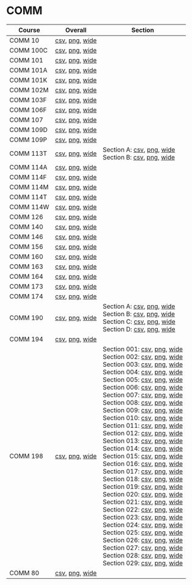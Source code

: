 # COMM

| Course | Overall | Section |
| ------ | ------- | ------- |
| COMM 10 | [csv](https://github.com/UCSD-Historical-Enrollment-Data/2023Spring/blob/main/overall/COMM%2010.csv), [png](https://raw.githubusercontent.com/UCSD-Historical-Enrollment-Data/2023Spring/main/plot_overall/COMM%2010.png), [wide](https://raw.githubusercontent.com/UCSD-Historical-Enrollment-Data/2023Spring/main/plot_overall_wide/COMM%2010.png) |  |
| COMM 100C | [csv](https://github.com/UCSD-Historical-Enrollment-Data/2023Spring/blob/main/overall/COMM%20100C.csv), [png](https://raw.githubusercontent.com/UCSD-Historical-Enrollment-Data/2023Spring/main/plot_overall/COMM%20100C.png), [wide](https://raw.githubusercontent.com/UCSD-Historical-Enrollment-Data/2023Spring/main/plot_overall_wide/COMM%20100C.png) |  |
| COMM 101 | [csv](https://github.com/UCSD-Historical-Enrollment-Data/2023Spring/blob/main/overall/COMM%20101.csv), [png](https://raw.githubusercontent.com/UCSD-Historical-Enrollment-Data/2023Spring/main/plot_overall/COMM%20101.png), [wide](https://raw.githubusercontent.com/UCSD-Historical-Enrollment-Data/2023Spring/main/plot_overall_wide/COMM%20101.png) |  |
| COMM 101A | [csv](https://github.com/UCSD-Historical-Enrollment-Data/2023Spring/blob/main/overall/COMM%20101A.csv), [png](https://raw.githubusercontent.com/UCSD-Historical-Enrollment-Data/2023Spring/main/plot_overall/COMM%20101A.png), [wide](https://raw.githubusercontent.com/UCSD-Historical-Enrollment-Data/2023Spring/main/plot_overall_wide/COMM%20101A.png) |  |
| COMM 101K | [csv](https://github.com/UCSD-Historical-Enrollment-Data/2023Spring/blob/main/overall/COMM%20101K.csv), [png](https://raw.githubusercontent.com/UCSD-Historical-Enrollment-Data/2023Spring/main/plot_overall/COMM%20101K.png), [wide](https://raw.githubusercontent.com/UCSD-Historical-Enrollment-Data/2023Spring/main/plot_overall_wide/COMM%20101K.png) |  |
| COMM 102M | [csv](https://github.com/UCSD-Historical-Enrollment-Data/2023Spring/blob/main/overall/COMM%20102M.csv), [png](https://raw.githubusercontent.com/UCSD-Historical-Enrollment-Data/2023Spring/main/plot_overall/COMM%20102M.png), [wide](https://raw.githubusercontent.com/UCSD-Historical-Enrollment-Data/2023Spring/main/plot_overall_wide/COMM%20102M.png) |  |
| COMM 103F | [csv](https://github.com/UCSD-Historical-Enrollment-Data/2023Spring/blob/main/overall/COMM%20103F.csv), [png](https://raw.githubusercontent.com/UCSD-Historical-Enrollment-Data/2023Spring/main/plot_overall/COMM%20103F.png), [wide](https://raw.githubusercontent.com/UCSD-Historical-Enrollment-Data/2023Spring/main/plot_overall_wide/COMM%20103F.png) |  |
| COMM 106F | [csv](https://github.com/UCSD-Historical-Enrollment-Data/2023Spring/blob/main/overall/COMM%20106F.csv), [png](https://raw.githubusercontent.com/UCSD-Historical-Enrollment-Data/2023Spring/main/plot_overall/COMM%20106F.png), [wide](https://raw.githubusercontent.com/UCSD-Historical-Enrollment-Data/2023Spring/main/plot_overall_wide/COMM%20106F.png) |  |
| COMM 107 | [csv](https://github.com/UCSD-Historical-Enrollment-Data/2023Spring/blob/main/overall/COMM%20107.csv), [png](https://raw.githubusercontent.com/UCSD-Historical-Enrollment-Data/2023Spring/main/plot_overall/COMM%20107.png), [wide](https://raw.githubusercontent.com/UCSD-Historical-Enrollment-Data/2023Spring/main/plot_overall_wide/COMM%20107.png) |  |
| COMM 109D | [csv](https://github.com/UCSD-Historical-Enrollment-Data/2023Spring/blob/main/overall/COMM%20109D.csv), [png](https://raw.githubusercontent.com/UCSD-Historical-Enrollment-Data/2023Spring/main/plot_overall/COMM%20109D.png), [wide](https://raw.githubusercontent.com/UCSD-Historical-Enrollment-Data/2023Spring/main/plot_overall_wide/COMM%20109D.png) |  |
| COMM 109P | [csv](https://github.com/UCSD-Historical-Enrollment-Data/2023Spring/blob/main/overall/COMM%20109P.csv), [png](https://raw.githubusercontent.com/UCSD-Historical-Enrollment-Data/2023Spring/main/plot_overall/COMM%20109P.png), [wide](https://raw.githubusercontent.com/UCSD-Historical-Enrollment-Data/2023Spring/main/plot_overall_wide/COMM%20109P.png) |  |
| COMM 113T | [csv](https://github.com/UCSD-Historical-Enrollment-Data/2023Spring/blob/main/overall/COMM%20113T.csv), [png](https://raw.githubusercontent.com/UCSD-Historical-Enrollment-Data/2023Spring/main/plot_overall/COMM%20113T.png), [wide](https://raw.githubusercontent.com/UCSD-Historical-Enrollment-Data/2023Spring/main/plot_overall_wide/COMM%20113T.png) | Section A: [csv](https://github.com/UCSD-Historical-Enrollment-Data/2023Spring/blob/main/section/COMM%20113T_A.csv), [png](https://raw.githubusercontent.com/UCSD-Historical-Enrollment-Data/2023Spring/main/plot_section/COMM%20113T_A.png), [wide](https://raw.githubusercontent.com/UCSD-Historical-Enrollment-Data/2023Spring/main/plot_section_wide/COMM%20113T_A.png)<br>Section B: [csv](https://github.com/UCSD-Historical-Enrollment-Data/2023Spring/blob/main/section/COMM%20113T_B.csv), [png](https://raw.githubusercontent.com/UCSD-Historical-Enrollment-Data/2023Spring/main/plot_section/COMM%20113T_B.png), [wide](https://raw.githubusercontent.com/UCSD-Historical-Enrollment-Data/2023Spring/main/plot_section_wide/COMM%20113T_B.png) |
| COMM 114A | [csv](https://github.com/UCSD-Historical-Enrollment-Data/2023Spring/blob/main/overall/COMM%20114A.csv), [png](https://raw.githubusercontent.com/UCSD-Historical-Enrollment-Data/2023Spring/main/plot_overall/COMM%20114A.png), [wide](https://raw.githubusercontent.com/UCSD-Historical-Enrollment-Data/2023Spring/main/plot_overall_wide/COMM%20114A.png) |  |
| COMM 114F | [csv](https://github.com/UCSD-Historical-Enrollment-Data/2023Spring/blob/main/overall/COMM%20114F.csv), [png](https://raw.githubusercontent.com/UCSD-Historical-Enrollment-Data/2023Spring/main/plot_overall/COMM%20114F.png), [wide](https://raw.githubusercontent.com/UCSD-Historical-Enrollment-Data/2023Spring/main/plot_overall_wide/COMM%20114F.png) |  |
| COMM 114M | [csv](https://github.com/UCSD-Historical-Enrollment-Data/2023Spring/blob/main/overall/COMM%20114M.csv), [png](https://raw.githubusercontent.com/UCSD-Historical-Enrollment-Data/2023Spring/main/plot_overall/COMM%20114M.png), [wide](https://raw.githubusercontent.com/UCSD-Historical-Enrollment-Data/2023Spring/main/plot_overall_wide/COMM%20114M.png) |  |
| COMM 114T | [csv](https://github.com/UCSD-Historical-Enrollment-Data/2023Spring/blob/main/overall/COMM%20114T.csv), [png](https://raw.githubusercontent.com/UCSD-Historical-Enrollment-Data/2023Spring/main/plot_overall/COMM%20114T.png), [wide](https://raw.githubusercontent.com/UCSD-Historical-Enrollment-Data/2023Spring/main/plot_overall_wide/COMM%20114T.png) |  |
| COMM 114W | [csv](https://github.com/UCSD-Historical-Enrollment-Data/2023Spring/blob/main/overall/COMM%20114W.csv), [png](https://raw.githubusercontent.com/UCSD-Historical-Enrollment-Data/2023Spring/main/plot_overall/COMM%20114W.png), [wide](https://raw.githubusercontent.com/UCSD-Historical-Enrollment-Data/2023Spring/main/plot_overall_wide/COMM%20114W.png) |  |
| COMM 126 | [csv](https://github.com/UCSD-Historical-Enrollment-Data/2023Spring/blob/main/overall/COMM%20126.csv), [png](https://raw.githubusercontent.com/UCSD-Historical-Enrollment-Data/2023Spring/main/plot_overall/COMM%20126.png), [wide](https://raw.githubusercontent.com/UCSD-Historical-Enrollment-Data/2023Spring/main/plot_overall_wide/COMM%20126.png) |  |
| COMM 140 | [csv](https://github.com/UCSD-Historical-Enrollment-Data/2023Spring/blob/main/overall/COMM%20140.csv), [png](https://raw.githubusercontent.com/UCSD-Historical-Enrollment-Data/2023Spring/main/plot_overall/COMM%20140.png), [wide](https://raw.githubusercontent.com/UCSD-Historical-Enrollment-Data/2023Spring/main/plot_overall_wide/COMM%20140.png) |  |
| COMM 146 | [csv](https://github.com/UCSD-Historical-Enrollment-Data/2023Spring/blob/main/overall/COMM%20146.csv), [png](https://raw.githubusercontent.com/UCSD-Historical-Enrollment-Data/2023Spring/main/plot_overall/COMM%20146.png), [wide](https://raw.githubusercontent.com/UCSD-Historical-Enrollment-Data/2023Spring/main/plot_overall_wide/COMM%20146.png) |  |
| COMM 156 | [csv](https://github.com/UCSD-Historical-Enrollment-Data/2023Spring/blob/main/overall/COMM%20156.csv), [png](https://raw.githubusercontent.com/UCSD-Historical-Enrollment-Data/2023Spring/main/plot_overall/COMM%20156.png), [wide](https://raw.githubusercontent.com/UCSD-Historical-Enrollment-Data/2023Spring/main/plot_overall_wide/COMM%20156.png) |  |
| COMM 160 | [csv](https://github.com/UCSD-Historical-Enrollment-Data/2023Spring/blob/main/overall/COMM%20160.csv), [png](https://raw.githubusercontent.com/UCSD-Historical-Enrollment-Data/2023Spring/main/plot_overall/COMM%20160.png), [wide](https://raw.githubusercontent.com/UCSD-Historical-Enrollment-Data/2023Spring/main/plot_overall_wide/COMM%20160.png) |  |
| COMM 163 | [csv](https://github.com/UCSD-Historical-Enrollment-Data/2023Spring/blob/main/overall/COMM%20163.csv), [png](https://raw.githubusercontent.com/UCSD-Historical-Enrollment-Data/2023Spring/main/plot_overall/COMM%20163.png), [wide](https://raw.githubusercontent.com/UCSD-Historical-Enrollment-Data/2023Spring/main/plot_overall_wide/COMM%20163.png) |  |
| COMM 164 | [csv](https://github.com/UCSD-Historical-Enrollment-Data/2023Spring/blob/main/overall/COMM%20164.csv), [png](https://raw.githubusercontent.com/UCSD-Historical-Enrollment-Data/2023Spring/main/plot_overall/COMM%20164.png), [wide](https://raw.githubusercontent.com/UCSD-Historical-Enrollment-Data/2023Spring/main/plot_overall_wide/COMM%20164.png) |  |
| COMM 173 | [csv](https://github.com/UCSD-Historical-Enrollment-Data/2023Spring/blob/main/overall/COMM%20173.csv), [png](https://raw.githubusercontent.com/UCSD-Historical-Enrollment-Data/2023Spring/main/plot_overall/COMM%20173.png), [wide](https://raw.githubusercontent.com/UCSD-Historical-Enrollment-Data/2023Spring/main/plot_overall_wide/COMM%20173.png) |  |
| COMM 174 | [csv](https://github.com/UCSD-Historical-Enrollment-Data/2023Spring/blob/main/overall/COMM%20174.csv), [png](https://raw.githubusercontent.com/UCSD-Historical-Enrollment-Data/2023Spring/main/plot_overall/COMM%20174.png), [wide](https://raw.githubusercontent.com/UCSD-Historical-Enrollment-Data/2023Spring/main/plot_overall_wide/COMM%20174.png) |  |
| COMM 190 | [csv](https://github.com/UCSD-Historical-Enrollment-Data/2023Spring/blob/main/overall/COMM%20190.csv), [png](https://raw.githubusercontent.com/UCSD-Historical-Enrollment-Data/2023Spring/main/plot_overall/COMM%20190.png), [wide](https://raw.githubusercontent.com/UCSD-Historical-Enrollment-Data/2023Spring/main/plot_overall_wide/COMM%20190.png) | Section A: [csv](https://github.com/UCSD-Historical-Enrollment-Data/2023Spring/blob/main/section/COMM%20190_A.csv), [png](https://raw.githubusercontent.com/UCSD-Historical-Enrollment-Data/2023Spring/main/plot_section/COMM%20190_A.png), [wide](https://raw.githubusercontent.com/UCSD-Historical-Enrollment-Data/2023Spring/main/plot_section_wide/COMM%20190_A.png)<br>Section B: [csv](https://github.com/UCSD-Historical-Enrollment-Data/2023Spring/blob/main/section/COMM%20190_B.csv), [png](https://raw.githubusercontent.com/UCSD-Historical-Enrollment-Data/2023Spring/main/plot_section/COMM%20190_B.png), [wide](https://raw.githubusercontent.com/UCSD-Historical-Enrollment-Data/2023Spring/main/plot_section_wide/COMM%20190_B.png)<br>Section C: [csv](https://github.com/UCSD-Historical-Enrollment-Data/2023Spring/blob/main/section/COMM%20190_C.csv), [png](https://raw.githubusercontent.com/UCSD-Historical-Enrollment-Data/2023Spring/main/plot_section/COMM%20190_C.png), [wide](https://raw.githubusercontent.com/UCSD-Historical-Enrollment-Data/2023Spring/main/plot_section_wide/COMM%20190_C.png)<br>Section D: [csv](https://github.com/UCSD-Historical-Enrollment-Data/2023Spring/blob/main/section/COMM%20190_D.csv), [png](https://raw.githubusercontent.com/UCSD-Historical-Enrollment-Data/2023Spring/main/plot_section/COMM%20190_D.png), [wide](https://raw.githubusercontent.com/UCSD-Historical-Enrollment-Data/2023Spring/main/plot_section_wide/COMM%20190_D.png) |
| COMM 194 | [csv](https://github.com/UCSD-Historical-Enrollment-Data/2023Spring/blob/main/overall/COMM%20194.csv), [png](https://raw.githubusercontent.com/UCSD-Historical-Enrollment-Data/2023Spring/main/plot_overall/COMM%20194.png), [wide](https://raw.githubusercontent.com/UCSD-Historical-Enrollment-Data/2023Spring/main/plot_overall_wide/COMM%20194.png) |  |
| COMM 198 | [csv](https://github.com/UCSD-Historical-Enrollment-Data/2023Spring/blob/main/overall/COMM%20198.csv), [png](https://raw.githubusercontent.com/UCSD-Historical-Enrollment-Data/2023Spring/main/plot_overall/COMM%20198.png), [wide](https://raw.githubusercontent.com/UCSD-Historical-Enrollment-Data/2023Spring/main/plot_overall_wide/COMM%20198.png) | Section 001: [csv](https://github.com/UCSD-Historical-Enrollment-Data/2023Spring/blob/main/section/COMM%20198_001.csv), [png](https://raw.githubusercontent.com/UCSD-Historical-Enrollment-Data/2023Spring/main/plot_section/COMM%20198_001.png), [wide](https://raw.githubusercontent.com/UCSD-Historical-Enrollment-Data/2023Spring/main/plot_section_wide/COMM%20198_001.png)<br>Section 002: [csv](https://github.com/UCSD-Historical-Enrollment-Data/2023Spring/blob/main/section/COMM%20198_002.csv), [png](https://raw.githubusercontent.com/UCSD-Historical-Enrollment-Data/2023Spring/main/plot_section/COMM%20198_002.png), [wide](https://raw.githubusercontent.com/UCSD-Historical-Enrollment-Data/2023Spring/main/plot_section_wide/COMM%20198_002.png)<br>Section 003: [csv](https://github.com/UCSD-Historical-Enrollment-Data/2023Spring/blob/main/section/COMM%20198_003.csv), [png](https://raw.githubusercontent.com/UCSD-Historical-Enrollment-Data/2023Spring/main/plot_section/COMM%20198_003.png), [wide](https://raw.githubusercontent.com/UCSD-Historical-Enrollment-Data/2023Spring/main/plot_section_wide/COMM%20198_003.png)<br>Section 004: [csv](https://github.com/UCSD-Historical-Enrollment-Data/2023Spring/blob/main/section/COMM%20198_004.csv), [png](https://raw.githubusercontent.com/UCSD-Historical-Enrollment-Data/2023Spring/main/plot_section/COMM%20198_004.png), [wide](https://raw.githubusercontent.com/UCSD-Historical-Enrollment-Data/2023Spring/main/plot_section_wide/COMM%20198_004.png)<br>Section 005: [csv](https://github.com/UCSD-Historical-Enrollment-Data/2023Spring/blob/main/section/COMM%20198_005.csv), [png](https://raw.githubusercontent.com/UCSD-Historical-Enrollment-Data/2023Spring/main/plot_section/COMM%20198_005.png), [wide](https://raw.githubusercontent.com/UCSD-Historical-Enrollment-Data/2023Spring/main/plot_section_wide/COMM%20198_005.png)<br>Section 006: [csv](https://github.com/UCSD-Historical-Enrollment-Data/2023Spring/blob/main/section/COMM%20198_006.csv), [png](https://raw.githubusercontent.com/UCSD-Historical-Enrollment-Data/2023Spring/main/plot_section/COMM%20198_006.png), [wide](https://raw.githubusercontent.com/UCSD-Historical-Enrollment-Data/2023Spring/main/plot_section_wide/COMM%20198_006.png)<br>Section 007: [csv](https://github.com/UCSD-Historical-Enrollment-Data/2023Spring/blob/main/section/COMM%20198_007.csv), [png](https://raw.githubusercontent.com/UCSD-Historical-Enrollment-Data/2023Spring/main/plot_section/COMM%20198_007.png), [wide](https://raw.githubusercontent.com/UCSD-Historical-Enrollment-Data/2023Spring/main/plot_section_wide/COMM%20198_007.png)<br>Section 008: [csv](https://github.com/UCSD-Historical-Enrollment-Data/2023Spring/blob/main/section/COMM%20198_008.csv), [png](https://raw.githubusercontent.com/UCSD-Historical-Enrollment-Data/2023Spring/main/plot_section/COMM%20198_008.png), [wide](https://raw.githubusercontent.com/UCSD-Historical-Enrollment-Data/2023Spring/main/plot_section_wide/COMM%20198_008.png)<br>Section 009: [csv](https://github.com/UCSD-Historical-Enrollment-Data/2023Spring/blob/main/section/COMM%20198_009.csv), [png](https://raw.githubusercontent.com/UCSD-Historical-Enrollment-Data/2023Spring/main/plot_section/COMM%20198_009.png), [wide](https://raw.githubusercontent.com/UCSD-Historical-Enrollment-Data/2023Spring/main/plot_section_wide/COMM%20198_009.png)<br>Section 010: [csv](https://github.com/UCSD-Historical-Enrollment-Data/2023Spring/blob/main/section/COMM%20198_010.csv), [png](https://raw.githubusercontent.com/UCSD-Historical-Enrollment-Data/2023Spring/main/plot_section/COMM%20198_010.png), [wide](https://raw.githubusercontent.com/UCSD-Historical-Enrollment-Data/2023Spring/main/plot_section_wide/COMM%20198_010.png)<br>Section 011: [csv](https://github.com/UCSD-Historical-Enrollment-Data/2023Spring/blob/main/section/COMM%20198_011.csv), [png](https://raw.githubusercontent.com/UCSD-Historical-Enrollment-Data/2023Spring/main/plot_section/COMM%20198_011.png), [wide](https://raw.githubusercontent.com/UCSD-Historical-Enrollment-Data/2023Spring/main/plot_section_wide/COMM%20198_011.png)<br>Section 012: [csv](https://github.com/UCSD-Historical-Enrollment-Data/2023Spring/blob/main/section/COMM%20198_012.csv), [png](https://raw.githubusercontent.com/UCSD-Historical-Enrollment-Data/2023Spring/main/plot_section/COMM%20198_012.png), [wide](https://raw.githubusercontent.com/UCSD-Historical-Enrollment-Data/2023Spring/main/plot_section_wide/COMM%20198_012.png)<br>Section 013: [csv](https://github.com/UCSD-Historical-Enrollment-Data/2023Spring/blob/main/section/COMM%20198_013.csv), [png](https://raw.githubusercontent.com/UCSD-Historical-Enrollment-Data/2023Spring/main/plot_section/COMM%20198_013.png), [wide](https://raw.githubusercontent.com/UCSD-Historical-Enrollment-Data/2023Spring/main/plot_section_wide/COMM%20198_013.png)<br>Section 014: [csv](https://github.com/UCSD-Historical-Enrollment-Data/2023Spring/blob/main/section/COMM%20198_014.csv), [png](https://raw.githubusercontent.com/UCSD-Historical-Enrollment-Data/2023Spring/main/plot_section/COMM%20198_014.png), [wide](https://raw.githubusercontent.com/UCSD-Historical-Enrollment-Data/2023Spring/main/plot_section_wide/COMM%20198_014.png)<br>Section 015: [csv](https://github.com/UCSD-Historical-Enrollment-Data/2023Spring/blob/main/section/COMM%20198_015.csv), [png](https://raw.githubusercontent.com/UCSD-Historical-Enrollment-Data/2023Spring/main/plot_section/COMM%20198_015.png), [wide](https://raw.githubusercontent.com/UCSD-Historical-Enrollment-Data/2023Spring/main/plot_section_wide/COMM%20198_015.png)<br>Section 016: [csv](https://github.com/UCSD-Historical-Enrollment-Data/2023Spring/blob/main/section/COMM%20198_016.csv), [png](https://raw.githubusercontent.com/UCSD-Historical-Enrollment-Data/2023Spring/main/plot_section/COMM%20198_016.png), [wide](https://raw.githubusercontent.com/UCSD-Historical-Enrollment-Data/2023Spring/main/plot_section_wide/COMM%20198_016.png)<br>Section 017: [csv](https://github.com/UCSD-Historical-Enrollment-Data/2023Spring/blob/main/section/COMM%20198_017.csv), [png](https://raw.githubusercontent.com/UCSD-Historical-Enrollment-Data/2023Spring/main/plot_section/COMM%20198_017.png), [wide](https://raw.githubusercontent.com/UCSD-Historical-Enrollment-Data/2023Spring/main/plot_section_wide/COMM%20198_017.png)<br>Section 018: [csv](https://github.com/UCSD-Historical-Enrollment-Data/2023Spring/blob/main/section/COMM%20198_018.csv), [png](https://raw.githubusercontent.com/UCSD-Historical-Enrollment-Data/2023Spring/main/plot_section/COMM%20198_018.png), [wide](https://raw.githubusercontent.com/UCSD-Historical-Enrollment-Data/2023Spring/main/plot_section_wide/COMM%20198_018.png)<br>Section 019: [csv](https://github.com/UCSD-Historical-Enrollment-Data/2023Spring/blob/main/section/COMM%20198_019.csv), [png](https://raw.githubusercontent.com/UCSD-Historical-Enrollment-Data/2023Spring/main/plot_section/COMM%20198_019.png), [wide](https://raw.githubusercontent.com/UCSD-Historical-Enrollment-Data/2023Spring/main/plot_section_wide/COMM%20198_019.png)<br>Section 020: [csv](https://github.com/UCSD-Historical-Enrollment-Data/2023Spring/blob/main/section/COMM%20198_020.csv), [png](https://raw.githubusercontent.com/UCSD-Historical-Enrollment-Data/2023Spring/main/plot_section/COMM%20198_020.png), [wide](https://raw.githubusercontent.com/UCSD-Historical-Enrollment-Data/2023Spring/main/plot_section_wide/COMM%20198_020.png)<br>Section 021: [csv](https://github.com/UCSD-Historical-Enrollment-Data/2023Spring/blob/main/section/COMM%20198_021.csv), [png](https://raw.githubusercontent.com/UCSD-Historical-Enrollment-Data/2023Spring/main/plot_section/COMM%20198_021.png), [wide](https://raw.githubusercontent.com/UCSD-Historical-Enrollment-Data/2023Spring/main/plot_section_wide/COMM%20198_021.png)<br>Section 022: [csv](https://github.com/UCSD-Historical-Enrollment-Data/2023Spring/blob/main/section/COMM%20198_022.csv), [png](https://raw.githubusercontent.com/UCSD-Historical-Enrollment-Data/2023Spring/main/plot_section/COMM%20198_022.png), [wide](https://raw.githubusercontent.com/UCSD-Historical-Enrollment-Data/2023Spring/main/plot_section_wide/COMM%20198_022.png)<br>Section 023: [csv](https://github.com/UCSD-Historical-Enrollment-Data/2023Spring/blob/main/section/COMM%20198_023.csv), [png](https://raw.githubusercontent.com/UCSD-Historical-Enrollment-Data/2023Spring/main/plot_section/COMM%20198_023.png), [wide](https://raw.githubusercontent.com/UCSD-Historical-Enrollment-Data/2023Spring/main/plot_section_wide/COMM%20198_023.png)<br>Section 024: [csv](https://github.com/UCSD-Historical-Enrollment-Data/2023Spring/blob/main/section/COMM%20198_024.csv), [png](https://raw.githubusercontent.com/UCSD-Historical-Enrollment-Data/2023Spring/main/plot_section/COMM%20198_024.png), [wide](https://raw.githubusercontent.com/UCSD-Historical-Enrollment-Data/2023Spring/main/plot_section_wide/COMM%20198_024.png)<br>Section 025: [csv](https://github.com/UCSD-Historical-Enrollment-Data/2023Spring/blob/main/section/COMM%20198_025.csv), [png](https://raw.githubusercontent.com/UCSD-Historical-Enrollment-Data/2023Spring/main/plot_section/COMM%20198_025.png), [wide](https://raw.githubusercontent.com/UCSD-Historical-Enrollment-Data/2023Spring/main/plot_section_wide/COMM%20198_025.png)<br>Section 026: [csv](https://github.com/UCSD-Historical-Enrollment-Data/2023Spring/blob/main/section/COMM%20198_026.csv), [png](https://raw.githubusercontent.com/UCSD-Historical-Enrollment-Data/2023Spring/main/plot_section/COMM%20198_026.png), [wide](https://raw.githubusercontent.com/UCSD-Historical-Enrollment-Data/2023Spring/main/plot_section_wide/COMM%20198_026.png)<br>Section 027: [csv](https://github.com/UCSD-Historical-Enrollment-Data/2023Spring/blob/main/section/COMM%20198_027.csv), [png](https://raw.githubusercontent.com/UCSD-Historical-Enrollment-Data/2023Spring/main/plot_section/COMM%20198_027.png), [wide](https://raw.githubusercontent.com/UCSD-Historical-Enrollment-Data/2023Spring/main/plot_section_wide/COMM%20198_027.png)<br>Section 028: [csv](https://github.com/UCSD-Historical-Enrollment-Data/2023Spring/blob/main/section/COMM%20198_028.csv), [png](https://raw.githubusercontent.com/UCSD-Historical-Enrollment-Data/2023Spring/main/plot_section/COMM%20198_028.png), [wide](https://raw.githubusercontent.com/UCSD-Historical-Enrollment-Data/2023Spring/main/plot_section_wide/COMM%20198_028.png)<br>Section 029: [csv](https://github.com/UCSD-Historical-Enrollment-Data/2023Spring/blob/main/section/COMM%20198_029.csv), [png](https://raw.githubusercontent.com/UCSD-Historical-Enrollment-Data/2023Spring/main/plot_section/COMM%20198_029.png), [wide](https://raw.githubusercontent.com/UCSD-Historical-Enrollment-Data/2023Spring/main/plot_section_wide/COMM%20198_029.png) |
| COMM 80 | [csv](https://github.com/UCSD-Historical-Enrollment-Data/2023Spring/blob/main/overall/COMM%2080.csv), [png](https://raw.githubusercontent.com/UCSD-Historical-Enrollment-Data/2023Spring/main/plot_overall/COMM%2080.png), [wide](https://raw.githubusercontent.com/UCSD-Historical-Enrollment-Data/2023Spring/main/plot_overall_wide/COMM%2080.png) |  |
